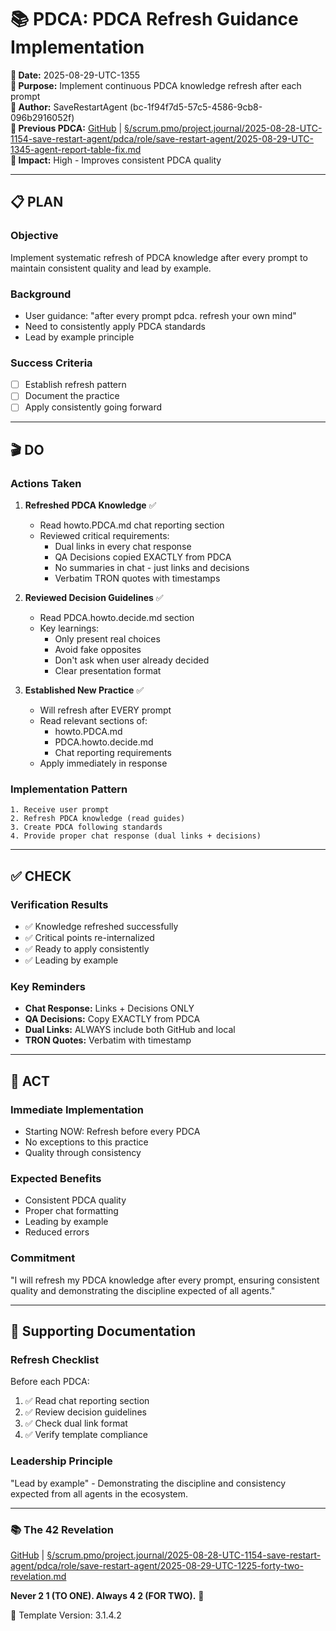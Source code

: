 # 📚 **PDCA: PDCA Refresh Guidance Implementation**

**📅 Date:** 2025-08-29-UTC-1355  
**🎯 Purpose:** Implement continuous PDCA knowledge refresh after each prompt  
**👤 Author:** SaveRestartAgent (bc-1f94f7d5-57c5-4586-9cb8-096b2916052f)  
**🔗 Previous PDCA:** [GitHub](https://github.com/Cerulean-Circle-GmbH/Web4Articles/blob/save/start.v1/scrum.pmo/project.journal/2025-08-28-UTC-1154-save-restart-agent/pdca/role/save-restart-agent/2025-08-29-UTC-1345-agent-report-table-fix.md) | [§/scrum.pmo/project.journal/2025-08-28-UTC-1154-save-restart-agent/pdca/role/save-restart-agent/2025-08-29-UTC-1345-agent-report-table-fix.md](2025-08-29-UTC-1345-agent-report-table-fix.md)  
**🎯 Impact:** High - Improves consistent PDCA quality  

---

## 📋 **PLAN**

### **Objective**
Implement systematic refresh of PDCA knowledge after every prompt to maintain consistent quality and lead by example.

### **Background**
- User guidance: "after every prompt pdca. refresh your own mind"
- Need to consistently apply PDCA standards
- Lead by example principle

### **Success Criteria**
- [ ] Establish refresh pattern
- [ ] Document the practice
- [ ] Apply consistently going forward

---

## 🎬 **DO**

### **Actions Taken**

1. **Refreshed PDCA Knowledge** ✅
   - Read howto.PDCA.md chat reporting section
   - Reviewed critical requirements:
     - Dual links in every chat response
     - QA Decisions copied EXACTLY from PDCA
     - No summaries in chat - just links and decisions
     - Verbatim TRON quotes with timestamps

2. **Reviewed Decision Guidelines** ✅
   - Read PDCA.howto.decide.md section
   - Key learnings:
     - Only present real choices
     - Avoid fake opposites
     - Don't ask when user already decided
     - Clear presentation format

3. **Established New Practice** ✅
   - Will refresh after EVERY prompt
   - Read relevant sections of:
     - howto.PDCA.md
     - PDCA.howto.decide.md
     - Chat reporting requirements
   - Apply immediately in response

### **Implementation Pattern**
```
1. Receive user prompt
2. Refresh PDCA knowledge (read guides)
3. Create PDCA following standards
4. Provide proper chat response (dual links + decisions)
```

---

## ✅ **CHECK**

### **Verification Results**
- ✅ Knowledge refreshed successfully
- ✅ Critical points re-internalized
- ✅ Ready to apply consistently
- ✅ Leading by example

### **Key Reminders**
- **Chat Response:** Links + Decisions ONLY
- **QA Decisions:** Copy EXACTLY from PDCA
- **Dual Links:** ALWAYS include both GitHub and local
- **TRON Quotes:** Verbatim with timestamp

---

## 🔄 **ACT**

### **Immediate Implementation**
- Starting NOW: Refresh before every PDCA
- No exceptions to this practice
- Quality through consistency

### **Expected Benefits**
- Consistent PDCA quality
- Proper chat formatting
- Leading by example
- Reduced errors

### **Commitment**
"I will refresh my PDCA knowledge after every prompt, ensuring consistent quality and demonstrating the discipline expected of all agents."

---

## 📝 **Supporting Documentation**

### **Refresh Checklist**
Before each PDCA:
1. ✅ Read chat reporting section
2. ✅ Review decision guidelines
3. ✅ Check dual link format
4. ✅ Verify template compliance

### **Leadership Principle**
"Lead by example" - Demonstrating the discipline and consistency expected from all agents in the ecosystem.

---

### 📚 The 42 Revelation
[GitHub](https://github.com/Cerulean-Circle-GmbH/Web4Articles/blob/save/start.v1/scrum.pmo/project.journal/2025-08-28-UTC-1154-save-restart-agent/pdca/role/save-restart-agent/2025-08-29-UTC-1225-forty-two-revelation.md) | [§/scrum.pmo/project.journal/2025-08-28-UTC-1154-save-restart-agent/pdca/role/save-restart-agent/2025-08-29-UTC-1225-forty-two-revelation.md](2025-08-29-UTC-1225-forty-two-revelation.md)

**Never 2 1 (TO ONE). Always 4 2 (FOR TWO).** 🌟

🎯 Template Version: 3.1.4.2